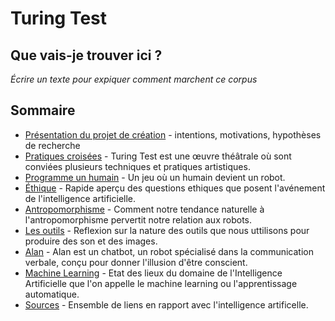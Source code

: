 Turing Test
===========

Que vais-je trouver ici ?
-------------------------

*Écrire un texte pour expiquer comment marchent ce corpus*

Sommaire
--------

-  [Présentation du projet de création](presentation-du-projet-de-creation.md) - intentions, motivations, hypothèses de recherche
-  [Pratiques croisées](pratiques-croisees.md) - Turing Test est une œuvre théâtrale où sont conviées plusieurs techniques et pratiques artistiques.
-  [Programme un humain](programme-un-humain.md) - Un jeu où un humain devient un robot.
-  [Éthique](ethique.md) - Rapide aperçu des questions ethiques que posent l'avénement de l'intelligence artificielle.
-  [Antropomorphisme](antropomorphisme.md) - Comment notre tendance naturelle à l'antropomorphisme pervertit notre relation aux robots.
-  [Les outils](les-outils.md) - Reflexion sur la nature des outils que nous uttilisons pour produire des son et des images.
-  [Alan](alan.md) - Alan est un chatbot, un robot spécialisé dans la communication verbale, conçu pour donner l'illusion d'être conscient.
-  [Machine Learning](machine-learning.md) - Etat des lieux du domaine de l'Intelligence Artificielle que l'on appelle le machine learning ou l'apprentissage automatique.
-  [Sources](sources.md) - Ensemble de liens en rapport avec l'intelligence artificelle.
